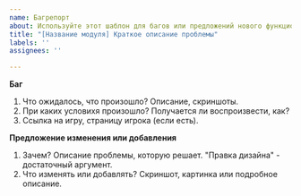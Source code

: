 ```yaml
---
name: Багрепорт
about: Используйте этот шаблон для багов или предложений нового функционала
title: "[Название модуля] Краткое описание проблемы"
labels: ''
assignees: ''

---
```


**Баг**
1. Что ожидалось, что произошло? Описание, скриншоты.
1. При каких условихя произошло? Получается ли воспроизвести, как?
1. Ссылка на игру, страницу игрока (если есть).

**Предложение изменения или добавления**
1. Зачем? Описание проблемы, которую решает. "Правка дизайна" - достаточный аргумент.
1. Что изменять или добавлять? Скриншот, картинка или подробное описание.

